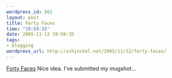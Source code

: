 ```yaml
--- 
wordpress_id: 562
layout: post
title: Forty Faces
time: "19:59:35"
date: 2005-11-12 19:59:35
tags: 
- blogging
wordpress_url: http://schinckel.net/2005/11/12/forty-faces/
---
```

[Forty Faces][1] Nice idea. I've submitted my mugshot... 

   [1]: http://www.fortyfaces.com/

